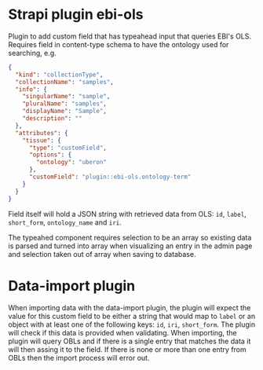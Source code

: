 # Strapi plugin ebi-ols

Plugin to add custom field that has typeahead input that queries EBI's OLS.
Requires field in content-type schema to have the ontology used for searching, e.g.

```json
{
  "kind": "collectionType",
  "collectionName": "samples",
  "info": {
    "singularName": "sample",
    "pluralName": "samples",
    "displayName": "Sample",
    "description": ""
  },
  "attributes": {
    "tissue": {
      "type": "customField",
      "options": {
        "ontology": "uberon"
      },
      "customField": "plugin::ebi-ols.ontology-term"
    }
  }
}
```

Field itself will hold a JSON string with retrieved data from OLS: `id`, `label`, `short_form`, `ontology_name` and `iri`.

The typeahed component requires selection to be an array so existing data is parsed and turned into array when visualizing an entry in the admin page and selection taken out of array when saving to database.

# Data-import plugin

When importing data with the data-import plugin, the plugin will expect the value for this custom field to be either a string that would map to `label` or an object with at least one of the following keys: `id`, `iri`, `short_form`. The plugin will check if this data is provided when validating. When importing, the plugin will query OBLs and if there is a single entry that matches the data it will then assing it to the field. If there is none or more than one entry from OBLs then the import process will error out.